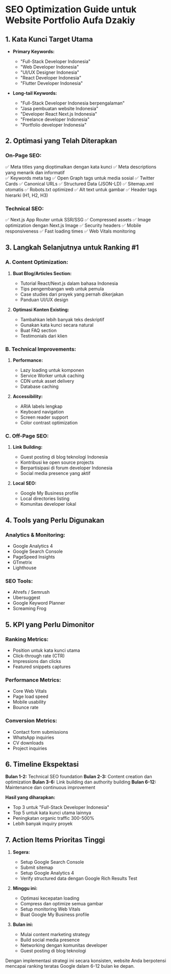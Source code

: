# SEO Optimization Guide untuk Website Portfolio Aufa Dzakiy

## 1. Kata Kunci Target Utama
- **Primary Keywords:**
  - "Full-Stack Developer Indonesia"
  - "Web Developer Indonesia" 
  - "UI/UX Designer Indonesia"
  - "React Developer Indonesia"
  - "Flutter Developer Indonesia"

- **Long-tail Keywords:**
  - "Full-Stack Developer Indonesia berpengalaman"
  - "Jasa pembuatan website Indonesia"
  - "Developer React Next.js Indonesia"
  - "Freelance developer Indonesia"
  - "Portfolio developer Indonesia"

## 2. Optimasi yang Telah Diterapkan

### On-Page SEO:
✅ Meta titles yang dioptimalkan dengan kata kunci
✅ Meta descriptions yang menarik dan informatif  
✅ Keywords meta tag
✅ Open Graph tags untuk media sosial
✅ Twitter Cards
✅ Canonical URLs
✅ Structured Data (JSON-LD)
✅ Sitemap.xml otomatis
✅ Robots.txt optimized
✅ Alt text untuk gambar
✅ Header tags hierarki (H1, H2, H3)

### Technical SEO:
✅ Next.js App Router untuk SSR/SSG
✅ Compressed assets
✅ Image optimization dengan Next.js Image
✅ Security headers
✅ Mobile responsiveness
✅ Fast loading times
✅ Web Vitals monitoring

## 3. Langkah Selanjutnya untuk Ranking #1

### A. Content Optimization:
1. **Buat Blog/Articles Section:**
   - Tutorial React/Next.js dalam bahasa Indonesia
   - Tips pengembangan web untuk pemula
   - Case studies dari proyek yang pernah dikerjakan
   - Panduan UI/UX design

2. **Optimasi Konten Existing:**
   - Tambahkan lebih banyak teks deskriptif
   - Gunakan kata kunci secara natural
   - Buat FAQ section
   - Testimonials dari klien

### B. Technical Improvements:
1. **Performance:**
   - Lazy loading untuk komponen
   - Service Worker untuk caching
   - CDN untuk asset delivery
   - Database caching

2. **Accessibility:**
   - ARIA labels lengkap
   - Keyboard navigation
   - Screen reader support
   - Color contrast optimization

### C. Off-Page SEO:
1. **Link Building:**
   - Guest posting di blog teknologi Indonesia
   - Kontribusi ke open source projects
   - Berpartisipasi di forum developer Indonesia
   - Social media presence yang aktif

2. **Local SEO:**
   - Google My Business profile
   - Local directories listing
   - Komunitas developer lokal

## 4. Tools yang Perlu Digunakan

### Analytics & Monitoring:
- Google Analytics 4
- Google Search Console
- PageSpeed Insights
- GTmetrix
- Lighthouse

### SEO Tools:
- Ahrefs / Semrush
- Ubersuggest
- Google Keyword Planner
- Screaming Frog

## 5. KPI yang Perlu Dimonitor

### Ranking Metrics:
- Position untuk kata kunci utama
- Click-through rate (CTR)
- Impressions dan clicks
- Featured snippets captures

### Performance Metrics:
- Core Web Vitals
- Page load speed
- Mobile usability
- Bounce rate

### Conversion Metrics:
- Contact form submissions
- WhatsApp inquiries
- CV downloads
- Project inquiries

## 6. Timeline Ekspektasi

**Bulan 1-2:** Technical SEO foundation
**Bulan 2-3:** Content creation dan optimization
**Bulan 3-6:** Link building dan authority building
**Bulan 6-12:** Maintenance dan continuous improvement

**Hasil yang diharapkan:**
- Top 3 untuk "Full-Stack Developer Indonesia" 
- Top 5 untuk kata kunci utama lainnya
- Peningkatan organic traffic 300-500%
- Lebih banyak inquiry proyek

## 7. Action Items Prioritas Tinggi

1. **Segera:**
   - Setup Google Search Console
   - Submit sitemap
   - Setup Google Analytics 4
   - Verify structured data dengan Google Rich Results Test

2. **Minggu ini:**
   - Optimasi kecepatan loading
   - Compress dan optimize semua gambar
   - Setup monitoring Web Vitals
   - Buat Google My Business profile

3. **Bulan ini:**
   - Mulai content marketing strategy
   - Build social media presence
   - Networking dengan komunitas developer
   - Guest posting di blog teknologi

Dengan implementasi strategi ini secara konsisten, website Anda berpotensi mencapai ranking teratas Google dalam 6-12 bulan ke depan.